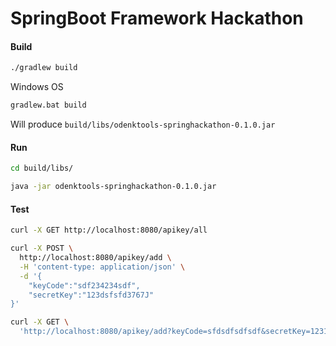 # SpringBoot Framework Hackathon

#### Build

```bash
./gradlew build
```

Windows OS

```bash
gradlew.bat build
```

Will produce ```build/libs/odenktools-springhackathon-0.1.0.jar```

#### Run

```bash
cd build/libs/

java -jar odenktools-springhackathon-0.1.0.jar
```

#### Test

```bash
curl -X GET http://localhost:8080/apikey/all
```

```bash
curl -X POST \
  http://localhost:8080/apikey/add \
  -H 'content-type: application/json' \
  -d '{
	"keyCode":"sdf234234sdf",
	"secretKey":"123dsfsfd3767J"
}'
```

```bash
curl -X GET \
  'http://localhost:8080/apikey/add?keyCode=sfdsdfsdfsdf&secretKey=123123asd12'
```